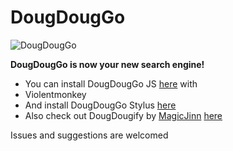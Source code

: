 # DougDougGo
![DougDougGo](https://i.imgur.com/0xi9Gtg.png)

**DougDougGo is now your new search engine!**
* You can install DougDougGo JS [here](https://greasyfork.org/en/scripts/502061-dougdouggo-js) with
* Violentmonkey
* And install DougDougGo Stylus [here](https://userstyles.world/style/17417/dougdouggo-stylus)
* Also check out DougDougify by [MagicJinn](https://github.com/MagicJinn/) [here](https://addons.mozilla.org/zh-TW/firefox/addon/youtube-dougdougify/)

Issues and suggestions are welcomed
